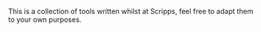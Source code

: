 This is a collection of tools written whilst at Scripps, feel free to adapt them to your own purposes.